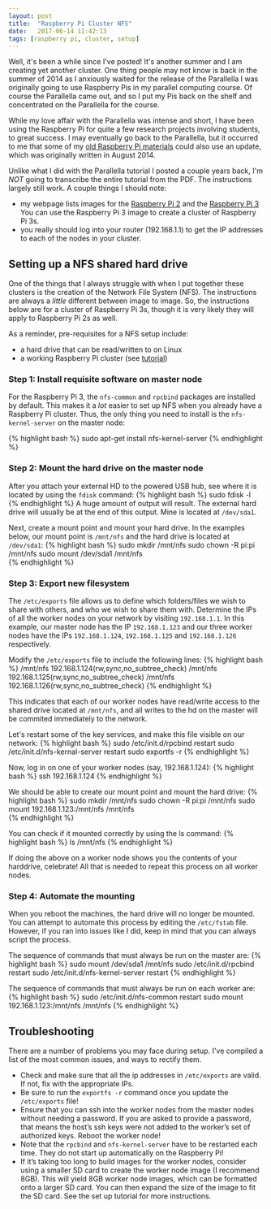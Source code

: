 ```yaml
---
layout: post
title:  "Raspberry Pi Cluster NFS"
date:   2017-06-14 11:42:13
tags: [raspberry pi, cluster, setup]
---
```

Well, it's been a while since I've posted! It's another summer and I am 
creating yet another cluster. One thing people may not know is back in 
the summer of 2014 as I anxiously waited for the release of the Parallella
I was originally going to use Raspberry Pis in my parallel computing course.
Of course the Parallella came out, and so I put my Pis back on the shelf and 
concentrated on the Parallella for the course. 

While my love affair with the Parallella was intense and short, I have been 
using the Raspberry Pi for quite a few research projects involving students, 
to great success. I may eventually go back to the Parallella, but it occurred 
to me that some of my [old Raspberry Pi materials][pdf3] could also use an 
update, which was originally written in August 2014.

Unlike what I did with the Parallella tutorial I posted a couple years back, 
I'm *NOT* going to transcribe the entire tutorial from the PDF. The instructions
largely still work. A couple things I should note: 

* my webpage lists images for the [Raspberry Pi 2][image2] and the [Raspberry Pi 3][image] 
  You can use the Raspberry Pi 3 image to create a cluster of Raspberry Pi 3s.
* you really should log into your router (192.168.1.1) to get the IP addresses 
to each of the nodes in your cluster. 

## Setting up a NFS shared hard drive
One of the things that I always struggle with when I put together these clusters
is the creation of the Network File System (NFS). The instructions are always a 
*little* different between image to image. So, the instructions below are for a 
cluster of Raspberry Pi 3s, though it is very likely they will apply to 
Raspberry Pi 2s as well.
 
As a reminder, pre-requisites for a NFS setup include:

* a hard drive that can be read/written to on Linux
* a working Raspberry Pi cluster (see [tutorial][pdf3])

### Step 1: Install requisite software on master node
For the Raspberry Pi 3, the `nfs-common` and `rpcbind` packages are installed
by default. This makes it a *lot* easier to set up NFS when you already have a
Raspberry Pi cluster. Thus, the only thing you  need to install is the 
`nfs-kernel-server` on the master node:

{% highlight bash %}
sudo apt-get install nfs-kernel-server
{% endhighlight %}

### Step 2: Mount the hard drive on the master node
After you attach your external HD to the powered USB hub, see where it is 
located by using the `fdisk` command:
{% highlight bash %}
sudo fdisk -l        
{% endhighlight %}
A huge amount of output will result. The external hard drive will usually be at 
the end of this output. Mine is located at `/dev/sda1`. 

Next, create a mount point and mount your hard drive. In the examples below,
our mount point is `/mnt/nfs` and the hard drive is located at `/dev/sda1`: 
{% highlight bash %}
sudo mkdir /mnt/nfs
sudo chown -R pi:pi /mnt/nfs 
sudo mount /dev/sda1 /mnt/nfs       
{% endhighlight %}

### Step 3: Export new filesystem
The `/etc/exports` file allows us to define which folders/files we wish to 
share with others, and who we wish to share them with. Determine the IPs of 
all the worker nodes on your network by visiting `192.168.1.1`. In this 
example, our master node has the IP `192.168.1.123` and our three worker nodes 
have the IPs `192.168.1.124`, `192.168.1.125` and `192.168.1.126` respectively.

Modify the `/etc/exports` file to include the following lines:
{% highlight bash %}
/mnt/nfs 192.168.1.124(rw,sync,no_subtree_check)
/mnt/nfs 192.168.1.125(rw,sync,no_subtree_check)
/mnt/nfs 192.168.1.126(rw,sync,no_subtree_check)
{% endhighlight %}

This indicates that each of our worker nodes have read/write access to the 
shared drive located at `/mnt/nfs`, and all writes to the hd on the master
will be commited immediately to the network.

Let's restart some of the key services, and make this file visible on our 
network:
{% highlight bash %}
sudo /etc/init.d/rpcbind restart
sudo /etc/init.d/nfs-kernal-server restart
sudo exportfs -r
{% endhighlight %}

Now, log in on one of your worker nodes (say, 192.168.1.124):
{% highlight bash %}
ssh 192.168.1.124
{% endhighlight %}

We should be able to create our mount point and mount the hard drive:
{% highlight bash %}
sudo mkdir /mnt/nfs
sudo chown -R pi:pi /mnt/nfs 
sudo mount 192.168.1.123:/mnt/nfs /mnt/nfs       
{% endhighlight %}

You can check if it mounted correctly by using the ls command:
{% highlight bash %}
ls /mnt/nfs
{% endhighlight %}

If doing the above on a worker node shows you the contents of your harddrive, 
celebrate! All that is needed to repeat this process on all worker nodes.

### Step 4: Automate the mounting
When you reboot the machines, the hard drive will no longer be mounted. You 
can attempt to automate this process by editing the `/etc/fstab` file. However, 
if you ran into issues like I did, keep in mind that you can always script the
process. 

The sequence of commands that must always be run on the master are:
{% highlight bash %}
sudo mount /dev/sda1 /mnt/nfs
sudo /etc/init.d/rpcbind restart
sudo /etc/init.d/nfs-kernel-server restart
{% endhighlight %}

The sequence of commands that must always be run on each worker are:
{% highlight bash %}
sudo /etc/init.d/nfs-common restart
sudo mount 192.168.1.123:/mnt/nfs /mnt/nfs
{% endhighlight %}


## Troubleshooting
There are a number of problems you may face during setup. I've compiled a list 
of the most common issues, and ways to rectify them. 

* Check and make sure that all the ip addresses in `/etc/exports` are valid. 
If not, fix with the appropriate IPs. 
* Be sure to run the `exportfs -r` command once you update the `/etc/exports` 
file!
* Ensure that you can ssh into the worker nodes from the master nodes 
without needing a password. If you are asked to provide a password, that 
means the host’s ssh keys were not added to the worker’s set of authorized 
keys. Reboot the worker node!
* Note that the `rpcbind` and `nfs-kernel-server` have to be restarted each 
time. They do not start up automatically on the Raspberry Pi! 
* If it’s taking too long to build images for the worker nodes, consider using 
a smaller SD card to create the worker node image (I recommend 8GB). This 
will yield 8GB worker node images, which can be formatted onto a larger SD 
card. You can then expand the size of the image to fit the SD card.
See the set up tutorial for more instructions.




[rpi]: http://www.southampton.ac.uk/~sjc/raspberrypi/ 
[image2]: http://www.suzannejmatthews.com/private/cluster_master.7z 
[image]: http://www.suzannejmatthews.com/private/pi3-master.7z 
[pdf3]: http://www.suzannejmatthews.com/private/RaspberryPi_cluster.pdf 
